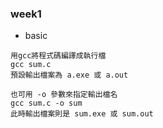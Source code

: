 ### week1
* basic 
```
用gcc將程式碼編譯成執行檔
gcc sum.c
預設輸出檔案為 a.exe 或 a.out

也可用 -o 參數來指定輸出檔名
gcc sum.c -o sum
此時輸出檔案則是 sum.exe 或 sum.out
```
